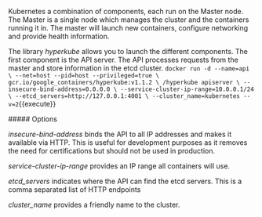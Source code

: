 Kubernetes a combination of components, each run on the Master node. The Master is a single node which manages the cluster and the containers running it in. The master will launch new containers, configure networking and provide health information.

The library _hyperkube_ allows you to launch the different components. The first component is the API server. The API processes requests from the master and store information in the etcd cluster.
`
docker run -d --name=api \
    --net=host --pid=host --privileged=true \
    gcr.io/google_containers/hyperkube:v1.1.2 \
    /hyperkube apiserver \
    --insecure-bind-address=0.0.0.0 \
    --service-cluster-ip-range=10.0.0.1/24 \
    --etcd_servers=http://127.0.0.1:4001 \
    --cluster_name=kubernetes --v=2
`{{execute}}

##### Options

_insecure-bind-address_ binds the API to all IP addresses and makes it available via HTTP. This is useful for development purposes as it removes the need for certifications but should not be used in production.

_service-cluster-ip-range_ provides an IP range all containers will use.

_etcd_servers_ indicates where the API can find the etcd servers. This is a comma separated list of HTTP endpoints

_cluster_name_ provides a friendly name to the cluster.
